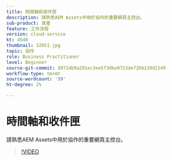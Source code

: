 ```yaml
---
title: 時間軸和收件匣
description: 請熟悉AEM Assets中用於協作的重要網頁主控台。
sub-product: 資產
feature: 工作流程
version: cloud-service
kt: 4540
thumbnail: 32051.jpg
topic: 協作
role: Business Practitioner
level: Beginner
source-git-commit: d9714b9a291ec3ee5f3dba9723de72bb120d2149
workflow-type: tm+mt
source-wordcount: '39'
ht-degree: 2%

---
```



# 時間軸和收件匣

請熟悉AEM Assets中用於協作的重要網頁主控台。

>[!VIDEO](https://video.tv.adobe.com/v/32051/?quality=12&learn=on&hidetitle=true)